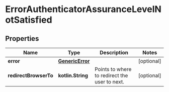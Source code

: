 
# ErrorAuthenticatorAssuranceLevelNotSatisfied

## Properties
| Name | Type | Description | Notes |
| ------------ | ------------- | ------------- | ------------- |
| **error** | [**GenericError**](GenericError.md) |  |  [optional] |
| **redirectBrowserTo** | **kotlin.String** | Points to where to redirect the user to next. |  [optional] |




